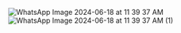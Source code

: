![WhatsApp Image 2024-06-18 at 11 39 37 AM](https://github.com/OmkarKalvitkar/EV-Charging-Station-Finder-App/assets/161920873/31431592-a9c9-490f-ad1e-a396e67cdbf8)
![WhatsApp Image 2024-06-18 at 11 39 37 AM (1)](https://github.com/OmkarKalvitkar/EV-Charging-Station-Finder-App/assets/161920873/aaf586a3-8958-40e4-abfd-ca7f6f1f1584)
